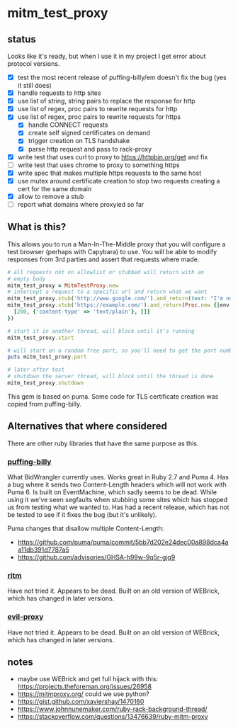# mitm_test_proxy

## status

Looks like it's ready, but when I use it in my project I get error about protocol versions.

- [x] test the most recent release of puffing-billy/em doesn't fix the bug
(yes it still does)
- [x] handle requests to http sites
- [x] use list of string, string pairs to replace the response for http
- [x] use list of regex, proc pairs to rewrite requests for http
- [x] use list of regex, proc pairs to rewrite requests for https
  - [x] handle CONNECT requests
  - [x] create self signed certificates on demand
  - [x] trigger creation on TLS handshake
  - [x] parse http request and pass to rack-proxy
- [x] write test that uses curl to proxy to <https://httpbin.org/get> and fix
- [ ] write test that uses chrome to proxy to something https
- [x] write spec that makes multiple https requests to the same host
- [x] use mutex around certificate creation to stop two requests creating a cert for the same domain
- [x] allow to remove a stub
- [ ] report what domains where proxyied so far

## What is this?

This allows you to run a Man-In-The-Middle proxy that you will configure a
test browser (perhaps with Capybara) to use.  You will be able to modify
responses from 3rd parties and assert that requests where made.

```ruby
# all requests not on allowlist or stubbed will return with an
# empty body
mitm_test_proxy = MitmTestProxy.new
# intercept a request to a specific url and return what we want
mitm_test_proxy.stub('http://www.google.com/').and_return(text: "I'm not Google!")
mitm_test_proxy.stub('https://example.com/').and_return(Proc.new {|env| 
  [200, {'content-type' => 'text/plain'}, []]
})

# start it in another thread, will block until it's running
mitm_test_proxy.start

# will start on a random free port, so you'll need to get the port number after it's running
puts mitm_test_proxy.port

# later after test
# shutdown the server thread, will block until the thread is done
mitm_test_proxy.shutdown
```

This gem is based on puma.  Some code for TLS certificate creation was copied from puffing-billy.

## Alternatives that where considered

There are other ruby libraries that have the same purpose as this.

### [puffing-billy](https://github.com/oesmith/puffing-billy)

What BidWrangler currently uses.  Works great in Ruby 2.7 and Puma 4.  Has a bug where it sends two Content-Length headers which will not work with Puma 6.  Is built on EventMachine, which sadly seems to be dead.  While using it we've seen segfaults when stubbing some sites which has stopped us from testing what we wanted to.  Has had a recent release, which has not be tested to see if it fixes the bug (but it's unlikely).

Puma changes that disallow multiple Content-Length:

- <https://github.com/puma/puma/commit/5bb7d202e24dec00a898dca4aa11db391d7787a5>
- <https://github.com/advisories/GHSA-h99w-9q5r-gjq9>

### [ritm](https://github.com/argos83/ritm)

Have not tried it.  Appears to be dead.  Built on an old version of WEBrick, which has changed in later versions.

### [evil-proxy](https://github.com/bbtfr/evil-proxy)

Have not tried it.  Appears to be dead. Built on an old version of WEBrick, which has changed in later versions.

## notes

- maybe use WEBrick and get full hijack with this: <https://projects.theforeman.org/issues/26958>
- <https://mitmproxy.org/> could we use python?
- <https://gist.github.com/xaviershay/1470160>
- <https://www.johnnunemaker.com/ruby-rack-background-thread/>
- <https://stackoverflow.com/questions/13476639/ruby-mitm-proxy>
